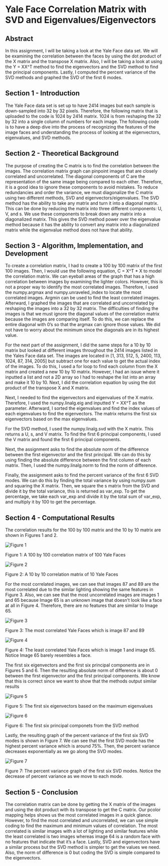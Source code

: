 # Yale Face Correlation Matrix with SVD and Eigenvalues/Eigenvectors

## Abstract

In this assignment, I will be taking a look at the Yale Face data set. We will be examining the correlation between the faces by using the dot product of the X matrix and the transpose X matrix. Also, I will be taking a look at using the Y = XX^T method to find the eigenvectors and the SVD method to find the principal components. Lastly, I computed the percent variance of the SVD methods and graphed the SVD of the first 6 modes. 

## Section 1 - Introduction

The Yale Face data set is set up to have 2414 images but each sample is down-sampled into 32 by 32 pixels. Therefore, the following matrix that is uploaded to the code is 1024 by 2414 matrix. 1024 is from reshaping the 32 by 32 into a single column of numbers for each image. The following code is to have a deep dive into the process of recognizing the features of the image faces and understanding the process of looking at the eigenvectors, eigenvalues, and SVD methods.  

## Section 2 - Theoretical Background

The purpose of creating the C matrix is to find the correlation between the images. The correlation matrix graph can pinpoint images that are closely correlated and uncorrelated. The diagonal components of C are the representation of the same image being compared to each other. Therefore, it is a good idea to ignore these components to avoid mistakes. To reduce redundancies and order the variance, we must diagonalize the C matrix using two different methods, SVD and eigenvectors/eigenvalues. The SVD method has the ability to take any matrix and turn it into a diagonal matrix. This can be done by reducing the matrix into three different components: U, V, and s. We use these components to break down any matrix into a diagonalized matrix. This gives the SVD method power over the eigenvalue method because it has the ability to convert any matrix into a diagonalized matrix while the eigenvalue method does not have that ability. 

## Section 3 - Algorithm, Implementation, and Development

To create a correlation matrix, I had to create a 100 by 100 matrix of the first 100 images. Then, I would use the following equation, C = X^T * X to model the correlation matrix. We can eyeball areas of the graph that has a high correlation between images by examining the lighter colors. However, this is not a proper way to identify the most correlated images. Therefore, I used the numpy.argmax and numpy.unraveled_index to locate the most correlated images. Argmin can be used to find the least correlated images. Afterward, I graphed the images that are correlated and uncorrelated by reshaping the images into a 32 by 32 matrix. The difficulties of finding the images is that we must ignore the diagonal values of the correlation matrix because the images are comparing itself. To do this, we can replace the entire diagonal with 0’s so that the argmax can ignore those values. We did not have to worry about the minimum since the diagonals are in its highest value.

For the next part of the assignment, I did the same steps for a 10 by 10 matrix but looked at different images throughout the 2414 images listed in the Yales Face data set. The images are located in [1, 313, 512, 5, 2400, 113, 1024, 87, 314, 2005] but subtract one for each value to get the actual index of the images. To do this, I used a for loop to find each column from the X matrix and created a new 10 by 10 matrix. However, I had an issue where it inputted a list and not a 2D array so I had to reshape the list into an array and make it 10 by 10.  Next, I did the correlation equation by using the dot product of the transpose X and X matrix. 

Next, I needed to find the eigenvectors and eigenvalues of the X matrix. Therefore, I used the numpy.linalg.eig and inputted Y = XX^T as the parameter. Afterward, I sorted the eigenvalues and find the index values of each eigenvalues to find the eigenvectors. The matrix returns the first six eigenvectors based on the max eigenvalues. 

For the SVD method, I used the numpy.linalg.svd with the X matrix. This returns a U, s, and V matrix. To find the first 6 principal components, I used the V matrix and found the first 6 principal components.

Next, the assignment asks to find the absolute norm of the difference between the first eigenvector and the first principal. We can do this by using finding the absolute difference between the first column of each matrix. Then, I used the numpy.linalg.norm to find the norm of difference.

Finally, the assignment asks to find the percent variance of the first 6 SVD modes. We can do this by finding the total variance by using numpy.sum and squaring the X matrix. Then, we square the s matrix from the SVD and divide it by the total variance, this is returned as var_exp. To get the percentage, we take each var_exp and divide it by the total sum of var_exp, and multiply it by 100 to get the percentage. 

## Section 4 - Computational Results

The correlation results for the 100 by 100 matrix and the 10 by 10 matrix are shown in Figures 1 and 2. 

![Figure 1](https://github.com/SamQLuong/Yale-Face-Correlation-with-SVD-and-Eigenvalues-Eigenvectors/blob/main/100%20by%20100%20Correlation.png)

Figure 1: A 100 by 100 correlation matrix of 100 Yale Faces

![Figure 2](https://github.com/SamQLuong/Yale-Face-Correlation-with-SVD-and-Eigenvalues-Eigenvectors/blob/main/10%20by%2010%20Correlation.png)

Figure 2: A 10 by 10 correlation matrix of 10 Yale Faces 

For the most correlated images, we can see that images 87 and 89 are the most correlated due to the similar lighting showing the same features in Figure 3. Also, we can see that the most uncorrelated images are images 1 and 65 because Image 65 is an unknown image that doesn’t look like a face at all in Figure 4. Therefore, there are no features that are similar to Image 65.

![Figure 3](https://github.com/SamQLuong/Yale-Face-Correlation-with-SVD-and-Eigenvalues-Eigenvectors/blob/main/Most%20Correlated.png)

Figure 3: The most correlated Yale Faces which is image 87 and 89

![Figure 4](https://github.com/SamQLuong/Yale-Face-Correlation-with-SVD-and-Eigenvalues-Eigenvectors/blob/main/Least%20Correlated.png)

Figure 4: The least correlated Yale Faces which is image 1 and image 65. Notice Image 65 barely resembles a face.

The first six eigenvectors and the first six principal components are in Figures 5 and 6. Then the resulting absolute norm of difference is about 0 between the first eigenvector and the first principal components. We know that this is correct since we want to show that the methods output similar results

![Figure 5](https://github.com/SamQLuong/Yale-Face-Correlation-with-SVD-and-Eigenvalues-Eigenvectors/blob/main/Eigenvalues.png)

Figure 5: The first six eigenvectors based on the maximum eigenvalues

![Figure 6](https://github.com/SamQLuong/Yale-Face-Correlation-with-SVD-and-Eigenvalues-Eigenvectors/blob/main/SVD%20prinipal.png)

Figure 6: The first six principal componets from the SVD method

Lastly, the resulting graph of the percent variance of the first six SVD modes is shown in Figure 7. We can see that the first SVD mode has the highest percent variance which is around 75%. Then, the percent variance decreases exponentially as we go along the SVD modes.

![Figure 7](https://github.com/SamQLuong/Yale-Face-Correlation-with-SVD-and-Eigenvalues-Eigenvectors/blob/main/Percent%20Variance.png)

Figure 7: The percent variance graph of the first six SVD modes. Notice the decrease of percent variance as we move to each mode.

## Section 5 - Conclusion

The correlation matrix can be done by getting the X matrix of the images and using the dot product with its transpose to get the C matrix. Our pcolor mapping helps shows us the most correlated images in a quick glance. However, to find the most correlated and uncorrelated, we can use simple coding to find the maximum and minimum values of correlation. The most correlated is similar images with a lot of lighting and similar features while the least correlated is two images whereas image 64 is a random face with no features that indicate that it’s a face. Lastly, SVD and eigenvectors have a similar process but the SVD method is simpler to get the values we need. Also, the norm of difference is 0 but coding the SVD is simple compared to the eigenvectors.
